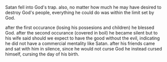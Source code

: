 Satan fell into God's trap. also, no matter how much he may have desired to
destroy God's people, everything he could do was within the limit set by God.

after the first occurance (losing his possesions and children) he blessed God.
after the second occurance (covered in boil) he became silent but to his
wife said should we expect to have the good without the evil, indicating he did
not have a commercial mentality like Satan. after his friends came and sat with him
in silence, since he would not curse God he instead cursed himself, cursing the
day of his birth.

